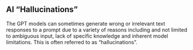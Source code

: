 ## AI “Hallucinations”

The GPT models can sometimes generate wrong or irrelevant text responses to a prompt due to a variety of reasons including and not limited to ambiguous input, lack of specific knowledge and inherent model limitations. This is often referred to as “hallucinations”.
